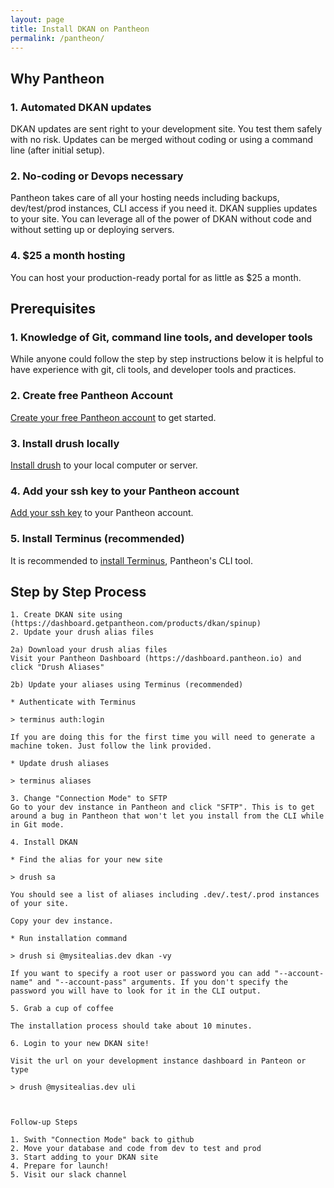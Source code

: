 ```yaml
---
layout: page
title: Install DKAN on Pantheon
permalink: /pantheon/
---
```


## Why Pantheon

### 1. Automated DKAN updates

DKAN updates are sent right to your development site. You test them safely with no risk. Updates can be merged without coding or using a command line (after initial setup).

### 2. No-coding or Devops necessary

Pantheon takes care of all your hosting needs including backups, dev/test/prod instances, CLI access if you need it. DKAN supplies updates to your site. You can leverage all of the power of DKAN without code and without setting up or deploying servers.

### 4. $25 a month hosting

You can host your production-ready portal for as little as $25 a month.

## Prerequisites

### 1. Knowledge of Git, command line tools, and developer tools

While anyone could follow the step by step instructions below it is helpful to have experience with git, cli tools, and developer tools and practices.

### 2. Create free Pantheon Account

[Create your free Pantheon account](https://pantheon.io/) to get started.
### 3. Install drush locally

[Install drush](http://docs.drush.org/en/master/install/) to your local computer or server.

### 4. Add your ssh key to your Pantheon account

[Add your ssh key](https://pantheon.io/docs/ssh-keys/) to your Pantheon account.

### 5. Install Terminus (recommended)

It is recommended to [install Terminus](https://github.com/pantheon-systems/terminus#installation), Pantheon's CLI tool.

## Step by Step Process


	1. Create DKAN site using (https://dashboard.getpantheon.com/products/dkan/spinup)
	2. Update your drush alias files

	2a) Download your drush alias files 
	Visit your Pantheon Dashboard (https://dashboard.pantheon.io) and click "Drush Aliases"

	2b) Update your aliases using Terminus (recommended)

	* Authenticate with Terminus

	> terminus auth:login

	If you are doing this for the first time you will need to generate a machine token. Just follow the link provided.

	* Update drush aliases

	> terminus aliases

	3. Change "Connection Mode" to SFTP
	Go to your dev instance in Pantheon and click "SFTP". This is to get around a bug in Pantheon that won't let you install from the CLI while in Git mode.

	4. Install DKAN

	* Find the alias for your new site

	> drush sa

	You should see a list of aliases including .dev/.test/.prod instances of your site.

	Copy your dev instance.

	* Run installation command

	> drush si @mysitealias.dev dkan -vy

	If you want to specify a root user or password you can add "--account-name" and "--account-pass" arguments. If you don't specify the password you will have to look for it in the CLI output.

	5. Grab a cup of coffee

	The installation process should take about 10 minutes.

	6. Login to your new DKAN site!

	Visit the url on your development instance dashboard in Panteon or type

	> drush @mysitealias.dev uli



	Follow-up Steps

	1. Swith "Connection Mode" back to github
	2. Move your database and code from dev to test and prod
	3. Start adding to your DKAN site
	4. Prepare for launch!
	5. Visit our slack channel







